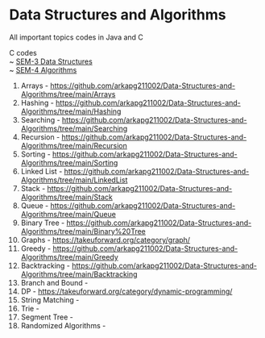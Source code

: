 # Data Structures and Algorithms
All important topics codes in Java and C

C codes </br>
~ [SEM-3 Data Structures](https://github.com/arkapg211002/PCA2_DSA_3rdSem/tree/main)</br>
~ [SEM-4 Algorithms](https://github.com/arkapg211002/SEM-4-CSE/tree/main/Design%20and%20Analysis%20of%20Algorithms)

1. Arrays - https://github.com/arkapg211002/Data-Structures-and-Algorithms/tree/main/Arrays
2. Hashing - https://github.com/arkapg211002/Data-Structures-and-Algorithms/tree/main/Hashing
3. Searching - https://github.com/arkapg211002/Data-Structures-and-Algorithms/tree/main/Searching
4. Recursion - https://github.com/arkapg211002/Data-Structures-and-Algorithms/tree/main/Recursion
5. Sorting - https://github.com/arkapg211002/Data-Structures-and-Algorithms/tree/main/Sorting
6. Linked List - https://github.com/arkapg211002/Data-Structures-and-Algorithms/tree/main/LinkedList
7. Stack - https://github.com/arkapg211002/Data-Structures-and-Algorithms/tree/main/Stack
8. Queue - https://github.com/arkapg211002/Data-Structures-and-Algorithms/tree/main/Queue
9. Binary Tree - https://github.com/arkapg211002/Data-Structures-and-Algorithms/tree/main/Binary%20Tree
10. Graphs - https://takeuforward.org/category/graph/
11. Greedy - https://github.com/arkapg211002/Data-Structures-and-Algorithms/tree/main/Greedy
12. Backtracking - https://github.com/arkapg211002/Data-Structures-and-Algorithms/tree/main/Backtracking
13. Branch and Bound -
14. DP - https://takeuforward.org/category/dynamic-programming/
15. String Matching - 
16. Trie -
17. Segment Tree -
18. Randomized Algorithms -

